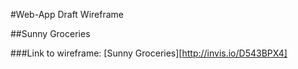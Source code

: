 #Web-App Draft Wireframe

##Sunny Groceries

###Link to wireframe: [Sunny Groceries][http://invis.io/D543BPX4]